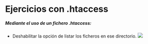 # Ejercicios con .htaccess
##### Mediante el uso de un fichero .htaccess:

- Deshabilitar la opción de listar los ficheros en ese directorio.
![](https://drive.google.com/file/d/1pLnoNg6FqtxDNKuoB7N-NJG2I40jQ1_C/view?usp=sharing)
